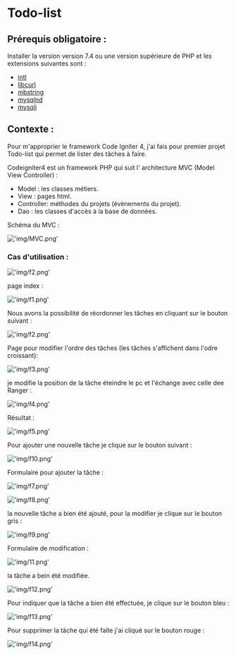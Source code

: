 # Todo-list

## Prérequis obligatoire :

Installer la version version 7.4 ou une version supérieure de PHP et les extensions suivantes sont :

- [intl](http://php.net/manual/en/intl.requirements.php)
- [libcurl](http://php.net/manual/en/curl.requirements.php) 
- [mbstring](http://php.net/manual/en/mbstring.installation.php)
- [mysqlnd](http://php.net/manual/en/mysqlnd.install.php)
- [mysqli](https://www.php.net/manual/fr/mysqli.setup.php)


## Contexte :

Pour m'approprier le framework Code Igniter 4, j'ai fais pour premier projet Todo-list qui permet de lister des tâches à faire.

Codeigniter4 est un framework PHP qui suit l' architecture MVC (Model View Controller) :

- Model : les classes métiers.
- View : pages html.
- Controller: méthodes du projets (évènements du projet).
- Dao : les classes d'accès à la base de données.



Schéma du MVC :

!['img/MVC.png'](img/MVC.png)

### Cas d'utilisation :

!['img/f2.png'](img/f15.png)

page index :

!['img/f1.png'](img/f1.PNG)

Nous avons la possibilité de réordonner les tâches en cliquant sur le bouton suivant :

!['img/f2.png'](img/f2.PNG)

Page pour modifier l'ordre des tâches (les tâches s'affichent dans l'odre croissant):

!['img/f3.png'](img/f3.PNG)

je modifie la position de la tâche éteindre le pc et l'échange avec celle dee Ranger :

!['img/f4.png'](img/f4.PNG)

Résultat :

!['img/f5.png'](img/f5.PNG)

Pour ajouter une nouvelle tâche je clique sur le bouton suivant :

!['img/f10.png'](img/f10.PNG)

Formulaire  pour ajouter la tâche :

!['img/f7.png'](img/f7.PNG)

!['img/f8.png'](img/f8.PNG)

la nouvelle tâche a bien été ajouté, pour la modifier je clique sur le bouton gris :

!['img/f9.png'](img/f9.PNG)

Formulaire de modification :

!['img/11.png'](img/f11.PNG)

la tâche a bein été modifiée.



!['img/f12.png'](img/f12.PNG)

Pour indiquer que la tâche a bien été effectuée, je clique sur le bouton  bleu :

!['img/f13.png'](img/f13.PNG)

Pour supprimer la tâche qui été faîte j'ai cliqué sur le bouton rouge :

!['img/f14.png'](img/f14.PNG)

